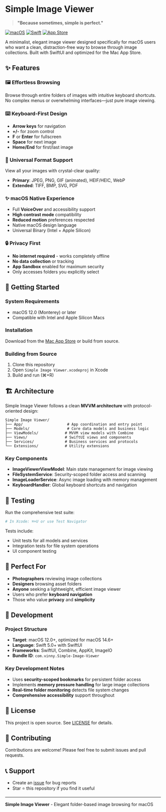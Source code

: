 # Simple Image Viewer

> **"Because sometimes, simple is perfect."**

[![macOS](https://img.shields.io/badge/macOS-12.0+-blue)](https://www.apple.com/macos/)
[![Swift](https://img.shields.io/badge/Swift-5.0+-orange)](https://swift.org/)
[![App Store](https://img.shields.io/badge/Available_on-Mac_App_Store-blue?logo=apple)](https://apps.apple.com/app/simple-image-viewer/)

A minimalist, elegant image viewer designed specifically for macOS users who want a clean, distraction-free way to browse through image collections. Built with SwiftUI and optimized for the Mac App Store.

## ✨ Features

### 🖼️ **Effortless Browsing**
Browse through entire folders of images with intuitive keyboard shortcuts. No complex menus or overwhelming interfaces—just pure image viewing.

### ⌨️ **Keyboard-First Design**
- **Arrow keys** for navigation
- **+/-** for zoom control
- **F** or **Enter** for fullscreen
- **Space** for next image
- **Home/End** for first/last image

### 🎨 **Universal Format Support**
View all your images with crystal-clear quality:
- **Primary**: JPEG, PNG, GIF (animated), HEIF/HEIC, WebP
- **Extended**: TIFF, BMP, SVG, PDF

### ✨ **macOS Native Experience**
- Full **VoiceOver** and accessibility support
- **High contrast mode** compatibility
- **Reduced motion** preferences respected
- Native macOS design language
- Universal Binary (Intel + Apple Silicon)

### 🔒 **Privacy First**
- **No internet required** - works completely offline
- **No data collection** or tracking
- **App Sandbox** enabled for maximum security
- Only accesses folders you explicitly select

## 🚀 Getting Started

### System Requirements
- macOS 12.0 (Monterey) or later
- Compatible with Intel and Apple Silicon Macs

### Installation
Download from the [Mac App Store](https://apps.apple.com/app/simple-image-viewer/) or build from source.

### Building from Source
1. Clone this repository
2. Open `Simple Image Viewer.xcodeproj` in Xcode
3. Build and run (⌘+R)

## 🏗️ Architecture

Simple Image Viewer follows a clean **MVVM architecture** with protocol-oriented design:

```
Simple Image Viewer/
├── App/                    # App coordination and entry point
├── Models/                 # Core data models and business logic
├── ViewModels/            # MVVM view models with Combine
├── Views/                 # SwiftUI views and components
├── Services/              # Business services and protocols
└── Extensions/            # Utility extensions
```

### Key Components
- **ImageViewerViewModel**: Main state management for image viewing
- **FileSystemService**: Security-scoped folder access and scanning
- **ImageLoaderService**: Async image loading with memory management
- **KeyboardHandler**: Global keyboard shortcuts and navigation

## 🧪 Testing

Run the comprehensive test suite:
```bash
# In Xcode: ⌘+U or use Test Navigator
```

Tests include:
- Unit tests for all models and services
- Integration tests for file system operations
- UI component testing

## 🎯 Perfect For

- **Photographers** reviewing image collections
- **Designers** browsing asset folders
- **Anyone** seeking a lightweight, efficient image viewer
- Users who prefer **keyboard navigation**
- Those who value **privacy** and **simplicity**

## 🔧 Development

### Project Structure
- **Target**: macOS 12.0+, optimized for macOS 14.6+
- **Language**: Swift 5.0+ with SwiftUI
- **Frameworks**: SwiftUI, Combine, AppKit, ImageIO
- **Bundle ID**: `com.vinny.Simple-Image-Viewer`

### Key Development Notes
- Uses **security-scoped bookmarks** for persistent folder access
- Implements **memory pressure handling** for large image collections
- **Real-time folder monitoring** detects file system changes
- **Comprehensive accessibility** support throughout

## 📝 License

This project is open source. See [LICENSE](LICENSE) for details.

## 🤝 Contributing

Contributions are welcome! Please feel free to submit issues and pull requests.

## 📞 Support

- Create an [issue](https://github.com/vscarpenter/SimpleImageViewer/issues) for bug reports
- Star ⭐ this repository if you find it useful

---

**Simple Image Viewer** - Elegant folder-based image browsing for macOS